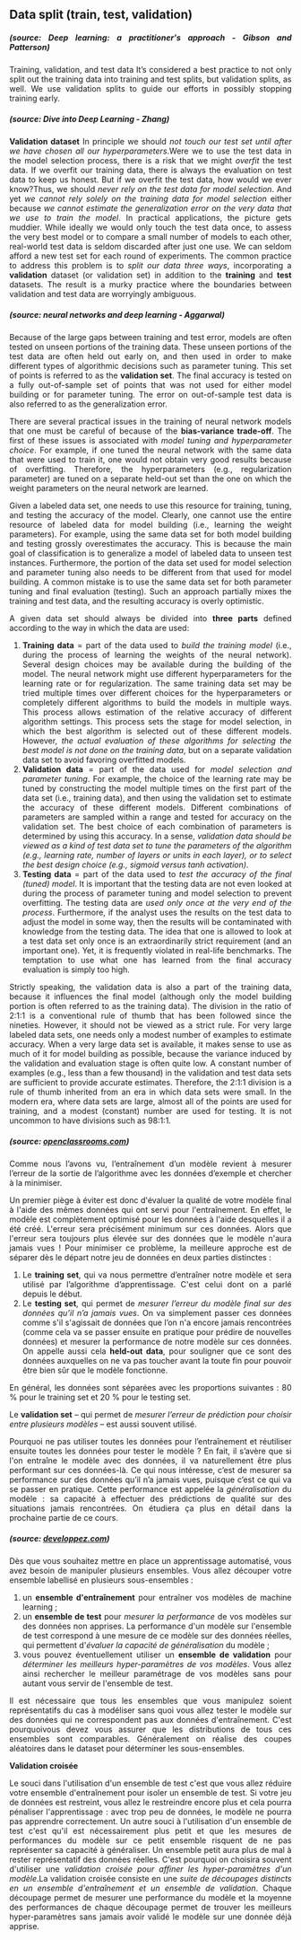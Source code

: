 ## Data split (train, test, validation)

<div style="text-align: justify"> 

##### *(source: Deep learning: a practitioner's approach - Gibson and Patterson)*

Training, validation, and test data
It’s considered a best practice to not only split out the training data into training
and test splits, but validation splits, as well. We use validation splits to guide our
efforts in possibly stopping training early.


##### *(source: Dive into Deep Learning - Zhang)*


**Validation dataset**
In principle we should *not touch our test set until after we have chosen all our hyperparameters*.Were we to use the test data in the model selection process, there is a risk that we might *overfit* the test data. If we overfit our training data, there is always the evaluation on test data to keep us honest. But if we overfit the test data, how would we ever know?Thus, we should *never rely on the test data for model selection*. And yet *we cannot rely solely on the training data for model selection* either because *we cannot estimate the generalization error on the very data that we use to train the model*. In practical applications, the picture gets muddier. While ideally we would only touch the test data once, to assess the very best model or to compare a small number of models to each other, real-world test data is seldom discarded after just one use. We can seldom afford a new test set for each round of experiments. The common practice to address this problem is to *split our data three ways*, incorporating a **validation** dataset (or validation set) in addition to the **training** and **test** datasets. The result is a murky practice where the boundaries between validation and test data are worryingly ambiguous. 


##### *(source: neural networks and deep learning - Aggarwal)*

Because of the large gaps between training and test error, models are often tested on unseen
portions of the training data. These unseen portions of the test data are often held out early
on, and then used in order to make different types of algorithmic decisions such as parameter
tuning. This set of points is referred to as the **validation set**. The final accuracy is tested on a
fully out-of-sample set of points that was not used for either model building or for parameter
tuning. The error on out-of-sample test data is also referred to as the generalization error.



There are several practical issues in the training of neural network models that one must be
careful of because of the **bias-variance trade-off**. The first of these issues is associated with
*model tuning and hyperparameter choice*. For example, if one tuned the neural network with
the same data that were used to train it, one would not obtain very good results because of
overfitting. Therefore, the hyperparameters (e.g., regularization parameter) are tuned on a
separate held-out set than the one on which the weight parameters on the neural network
are learned.


Given a labeled data set, one needs to use this resource for training, tuning, and testing
the accuracy of the model. Clearly, one cannot use the entire resource of labeled data for
model building (i.e., learning the weight parameters). For example, using the same data set
for both model building and testing grossly overestimates the accuracy. This is because the
main goal of classification is to generalize a model of labeled data to unseen test instances.
Furthermore, the portion of the data set used for model selection and parameter tuning also
needs to be different from that used for model building. A common mistake is to use the
same data set for both parameter tuning and final evaluation (testing). Such an approach
partially mixes the training and test data, and the resulting accuracy is overly optimistic.


A given data set should always be divided into **three parts** defined according to the way in
which the data are used:

1. **Training data** = part of the data used to *build the training model* (i.e., during
the process of learning the weights of the neural network). Several design choices may
be available during the building of the model. The neural network might use different
hyperparameters for the learning rate or for regularization. The same training data
set may be tried multiple times over different choices for the hyperparameters or
completely different algorithms to build the models in multiple ways. This process
allows estimation of the relative accuracy of different algorithm settings. This process
sets the stage for model selection, in which the best algorithm is selected out of these
different models. However, *the actual evaluation of these algorithms for selecting the
best model is not done on the training data*, but on a separate validation data set to
avoid favoring overfitted models.
2. **Validation data** = part of the data used for *model selection and parameter
tuning*. For example, the choice of the learning rate may be tuned by constructing
the model multiple times on the first part of the data set (i.e., training data), and
then using the validation set to estimate the accuracy of these different models. Different combinations of parameters are sampled within a range and tested for accuracy on the validation set. The best choice
of each combination of parameters is determined by using this accuracy. In a sense,
*validation data should be viewed as a kind of test data set to tune the parameters of
the algorithm (e.g., learning rate, number of layers or units in each layer), or to select
the best design choice (e.g., sigmoid versus tanh activation)*.
3. **Testing data** = part of the data used to *test the accuracy of the final (tuned)
model*. It is important that the testing data are not even looked at during the process
of parameter tuning and model selection to prevent overfitting. The testing data are
*used only once at the very end of the process*. Furthermore, if the analyst uses the
results on the test data to adjust the model in some way, then the results will be
contaminated with knowledge from the testing data. The idea that one is allowed
to look at a test data set only once is an extraordinarily strict requirement (and an
important one). Yet, it is frequently violated in real-life benchmarks. The temptation
to use what one has learned from the final accuracy evaluation is simply too high.

Strictly speaking, the validation data is also a part of the training
data, because it influences the final model (although only the model building portion is
often referred to as the training data). The division in the ratio of 2:1:1 is a conventional
rule of thumb that has been followed since the nineties. However, it should not be viewed as
a strict rule. For very large labeled data sets, one needs only a modest number of examples
to estimate accuracy. When a very large data set is available, it makes sense to use as much
of it for model building as possible, because the variance induced by the validation and
evaluation stage is often quite low. A constant number of examples (e.g., less than a few
thousand) in the validation and test data sets are sufficient to provide accurate estimates.
Therefore, the 2:1:1 division is a rule of thumb inherited from an era in which data sets
were small. In the modern era, where data sets are large, almost all of the points are used
for training, and a modest (constant) number are used for testing. It is not uncommon to
have divisions such as 98:1:1.

##### *(source: [openclassrooms.com](https://openclassrooms.com/fr/courses/4011851-initiez-vous-au-machine-learning/4020631-exploitez-votre-jeu-de-donnees))*


Comme nous l’avons vu, l’entraînement d’un modèle revient à mesurer l’erreur de la sortie de l’algorithme avec les données d’exemple et chercher à la minimiser.

Un premier piège à éviter est donc d'évaluer la qualité de votre modèle final à l'aide des mêmes données qui ont servi pour l'entraînement. En effet, le modèle est complètement optimisé pour les données à l'aide desquelles il a été créé. L'erreur sera précisément minimum sur ces données. Alors que l'erreur sera toujours plus élevée sur des données que le modèle n'aura jamais vues !
Pour minimiser ce problème, la meilleure approche est de séparer dès le départ notre jeu de données en deux parties distinctes :
1. Le **training set**, qui va nous permettre d’entraîner notre modèle et sera utilisé par l’algorithme d’apprentissage. C'est celui dont on a parlé depuis le début.
2. Le **testing set**, qui permet de *mesurer l’erreur du modèle final sur des données qu’il n’a jamais vues*. On va simplement passer ces données comme s'il s'agissait de données que l’on n'a encore jamais rencontrées (comme cela va se passer ensuite en pratique pour prédire de nouvelles données) et mesurer la performance de notre modèle sur ces données. On appelle aussi cela **held-out data**, pour souligner que ce sont des données auxquelles on ne va pas toucher avant la toute fin pour pouvoir être bien sûr que le modèle fonctionne.
    
En général, les données sont séparées avec les proportions suivantes : 80 % pour le training set et 20 % pour le testing set.
    
Le **validation set** – qui permet de *mesurer l’erreur de prédiction pour choisir entre plusieurs modèles* – est aussi souvent utilisé. 

Pourquoi ne pas utiliser toutes les données pour l’entraînement et réutiliser ensuite toutes les données pour tester le modèle ?
En fait, il s’avère que si l'on entraîne le modèle avec des données, il va naturellement être plus performant sur ces données-là. Ce qui nous intéresse, c’est de mesurer sa performance sur des données qu’il n’a jamais vues, puisque c’est ce qui va se passer en pratique. Cette performance est appelée la *généralisation* du modèle : sa capacité à effectuer des prédictions de qualité sur des situations jamais rencontrées. On étudiera ça plus en détail dans la prochaine partie de ce cours. 

##### *(source: [developpez.com](https://khayyam.developpez.com/articles/machine-learning/scikit-learn))*

Dès que vous souhaitez mettre en place un apprentissage automatisé, vous avez besoin de manipuler plusieurs ensembles. Vous allez découper votre ensemble labellisé en plusieurs sous-ensembles :
1. un **ensemble d'entraînement** pour entraîner vos modèles de machine learning ;
2. un **ensemble de test** pour *mesurer la performance* de vos modèles sur des données non apprises. La performance d'un modèle sur l'ensemble de test correspond à une mesure de ce modèle sur des données réelles, qui permettent d'*évaluer la capacité de généralisation* du modèle ;
3. vous pouvez éventuellement utiliser un **ensemble de validation** pour *déterminer les meilleurs hyper-paramètres de vos modèles*. Vous allez ainsi rechercher le meilleur paramétrage de vos modèles sans pour autant vous servir de l'ensemble de test. 

Il est nécessaire que tous les ensembles que vous manipulez soient représentatifs du cas à modéliser sans quoi vous allez tester le modèle sur des données qui ne correspondent pas aux données d'entraînement. C'est pourquoivous devez vous assurer que les distributions de tous ces ensembles sont comparables. Généralement on réalise des coupes aléatoires dans le dataset pour déterminer les sous-ensembles.

**Validation croisée**

Le souci dans l'utilisation d'un ensemble de test c'est que vous allez réduire votre ensemble d'entraînement pour isoler un ensemble de test. Si votre jeu de données est restreint, vous allez le restreindre encore plus et cela pourra pénaliser l'apprentissage : avec trop peu de données, le modèle ne pourra pas apprendre correctement. Un autre souci à l'utilisation d'un ensemble de test c'est qu'il est nécessairement plus petit et que les mesures de performances du modèle sur ce petit ensemble risquent de ne pas représenter sa capacité à généraliser. Un ensemble petit aura plus de mal à rester représentatif des données réelles. C'est pourquoi on choisira souvent d'utiliser une *validation croisée pour affiner les hyper-paramètres d'un modèle*.La validation croisée consiste en une *suite de découpages distincts en un ensemble d'entraînement et un ensemble de validation*. Chaque découpage permet de mesurer une performance du modèle et la moyenne des performances de chaque découpage permet de trouver les meilleurs hyper-paramètres sans jamais avoir validé le modèle sur une donnée déjà apprise.

</div>
